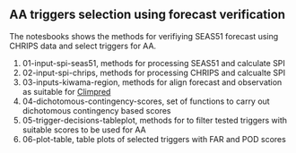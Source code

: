 ## AA triggers selection using forecast verification 

The notesbooks shows the methods for verifiying SEAS51 forecast using CHRIPS data
and select triggers for AA. 

1. 01-input-spi-seas51, methods for processing SEAS51 and calculate SPI
2. 02-input-spi-chrips, methods for processing CHRIPS and calcualte SPI
3. 03-inputs-kiwama-region, methods for align forecast and observation as suitable for [Climpred](https://climpred.readthedocs.io/en/stable/)
4. 04-dichotomous-contingency-scores, set of functions to carry out dichotomous contingency based scores
5. 05-trigger-decisions-tableplot, methods for to filter tested triggers with suitable scores to be used for AA
6. 06-plot-table, table plots of selected triggers with FAR and POD scores